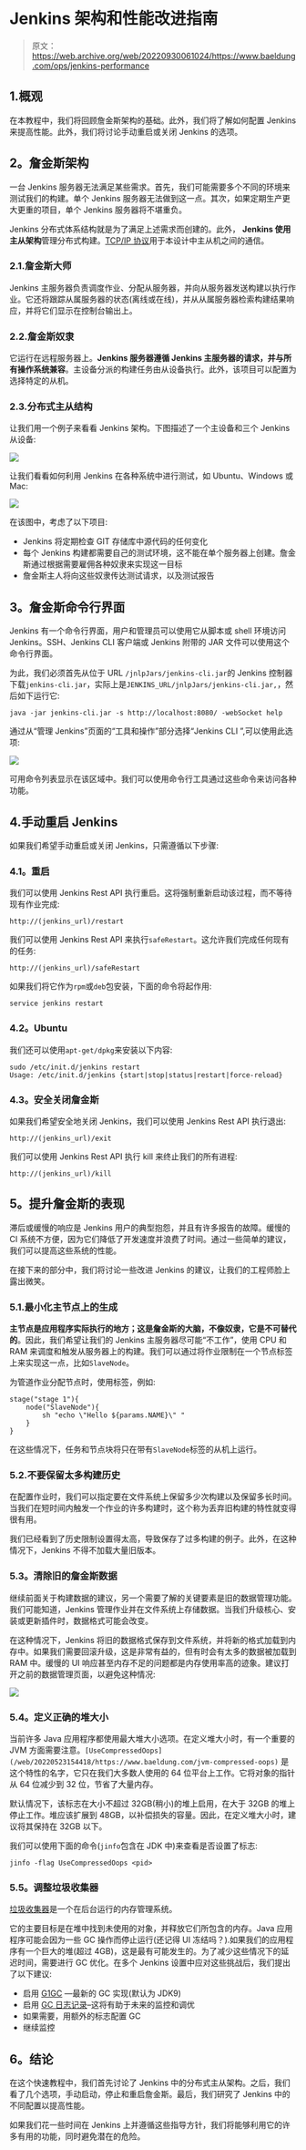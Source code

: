 # Jenkins 架构和性能改进指南

> 原文：<https://web.archive.org/web/20220930061024/https://www.baeldung.com/ops/jenkins-performance>

## 1.概观

在本教程中，我们将回顾詹金斯架构的基础。此外，我们将了解如何配置 Jenkins 来提高性能。此外，我们将讨论手动重启或关闭 Jenkins 的选项。

## 2。詹金斯架构

一台 Jenkins 服务器无法满足某些需求。首先，我们可能需要多个不同的环境来测试我们的构建。单个 Jenkins 服务器无法做到这一点。其次，如果定期生产更大更重的项目，单个 Jenkins 服务器将不堪重负。

Jenkins 分布式体系结构就是为了满足上述需求而创建的。此外， **Jenkins 使用主从架构**管理分布式构建。[TCP/IP 协议](/web/20220523154418/https://www.baeldung.com/cs/udp-vs-tcp)用于本设计中主从机之间的通信。

### 2.1.詹金斯大师

Jenkins 主服务器负责调度作业、分配从服务器，并向从服务器发送构建以执行作业。它还将跟踪从属服务器的状态(离线或在线)，并从从属服务器检索构建结果响应，并将它们显示在控制台输出上。

### 2.2.詹金斯奴隶

它运行在远程服务器上。**Jenkins 服务器遵循 Jenkins 主服务器的请求，并与所有操作系统兼容**。主设备分派的构建任务由从设备执行。此外，该项目可以配置为选择特定的从机。

### 2.3.分布式主从结构

让我们用一个例子来看看 Jenkins 架构。下图描述了一个主设备和三个 Jenkins 从设备:

[![](img/698e40cd4e54cf7a468ea6f9c185f92c.png)](/web/20220523154418/https://www.baeldung.com/wp-content/uploads/2021/06/Jenkins-Architecture-1.svg)

让我们看看如何利用 Jenkins 在各种系统中进行测试，如 Ubuntu、Windows 或 Mac:

[![](img/54412e3bca397cba5b042441aa47b2be.png)](/web/20220523154418/https://www.baeldung.com/wp-content/uploads/2021/06/code-commit.svg)

在该图中，考虑了以下项目:

*   Jenkins 将定期检查 GIT 存储库中源代码的任何变化
*   每个 Jenkins 构建都需要自己的测试环境，这不能在单个服务器上创建。詹金斯通过根据需要雇佣各种奴隶来实现这一目标
*   詹金斯主人将向这些奴隶传达测试请求，以及测试报告

## 3。詹金斯命令行界面

Jenkins 有一个命令行界面，用户和管理员可以使用它从脚本或 shell 环境访问 Jenkins。SSH、Jenkins CLI 客户端或 Jenkins 附带的 JAR 文件可以使用这个命令行界面。

为此，我们必须首先从位于 URL `/jnlpJars/jenkins-cli.jar`的 Jenkins 控制器下载`jenkins-cli.jar`，实际上是`JENKINS_URL/jnlpJars/jenkins-cli.jar,`，然后如下运行它:

```
java -jar jenkins-cli.jar -s http://localhost:8080/ -webSocket help
```

通过从“管理 Jenkins”页面的“工具和操作”部分选择“Jenkins CLI ”,可以使用此选项:

[![](img/19ca9acca58ec93d6e13b4eed3f9b375.png)](/web/20220523154418/https://www.baeldung.com/wp-content/uploads/2021/06/Jenkins-CLI-Commands.png)

可用命令列表显示在该区域中。我们可以使用命令行工具通过这些命令来访问各种功能。

## 4.手动重启 Jenkins

如果我们希望手动重启或关闭 Jenkins，只需遵循以下步骤:

### 4.1。重启

我们可以使用 Jenkins Rest API 执行重启。这将强制重新启动该过程，而不等待现有作业完成:

```
http://(jenkins_url)/restart 
```

我们可以使用 Jenkins Rest API 来执行`safeRestart`。这允许我们完成任何现有的任务:

```
http://(jenkins_url)/safeRestart
```

如果我们将它作为`rpm`或`deb`包安装，下面的命令将起作用:

```
service jenkins restart 
```

### 4.2。Ubuntu

我们还可以使用`apt-get/dpkg`来安装以下内容:

```
sudo /etc/init.d/jenkins restart
Usage: /etc/init.d/jenkins {start|stop|status|restart|force-reload} 
```

### 4.3。安全关闭詹金斯

如果我们希望安全地关闭 Jenkins，我们可以使用 Jenkins Rest API 执行退出:

```
http://(jenkins_url)/exit
```

我们可以使用 Jenkins Rest API 执行 kill 来终止我们的所有进程:

```
http://(jenkins_url)/kill
```

## 5。提升詹金斯的表现

滞后或缓慢的响应是 Jenkins 用户的典型抱怨，并且有许多报告的故障。缓慢的 CI 系统不方便，因为它们降低了开发速度并浪费了时间。通过一些简单的建议，我们可以提高这些系统的性能。

在接下来的部分中，我们将讨论一些改进 Jenkins 的建议，让我们的工程师脸上露出微笑。

### 5.1.最小化主节点上的生成

**主节点是应用程序实际执行的地方；这是詹金斯的大脑，不像奴隶，它是不可替代的**。因此，我们希望让我们的 Jenkins 主服务器尽可能“不工作”，使用 CPU 和 RAM 来调度和触发从服务器上的构建。我们可以通过将作业限制在一个节点标签上来实现这一点，比如`SlaveNode`。

为管道作业分配节点时，使用标签，例如:

```
stage("stage 1"){
    node("SlaveNode"){
        sh "echo \"Hello ${params.NAME}\" "
    }
} 
```

在这些情况下，任务和节点块将只在带有`SlaveNode`标签的从机上运行。

### 5.2.不要保留太多构建历史

在配置作业时，我们可以指定要在文件系统上保留多少次构建以及保留多长时间。当我们在短时间内触发一个作业的许多构建时，这个称为丢弃旧构建的特性就变得很有用。

我们已经看到了历史限制设置得太高，导致保存了过多构建的例子。此外，在这种情况下，Jenkins 不得不加载大量旧版本。

### 5.3。清除旧的詹金斯数据

继续前面关于构建数据的建议，另一个需要了解的关键要素是旧的数据管理功能。我们可能知道，Jenkins 管理作业并在文件系统上存储数据。当我们升级核心、安装或更新插件时，数据格式可能会改变。

在这种情况下，Jenkins 将旧的数据格式保存到文件系统，并将新的格式加载到内存中。如果我们需要回滚升级，这是非常有益的，但有时会有太多的数据被加载到 RAM 中。缓慢的 UI 响应甚至内存不足的问题都是内存使用率高的迹象。建议打开之前的数据管理页面，以避免这种情况:

[![](img/02b5b3b8bd41776dfa3afe51b5b3ee88.png)](/web/20220523154418/https://www.baeldung.com/wp-content/uploads/2021/06/Manage-old-data.png)

### 5.4。定义正确的堆大小

当前许多 Java 应用程序都使用最大堆大小选项。在定义堆大小时，有一个重要的 JVM 方面需要注意。`[UseCompressedOops](/web/20220523154418/https://www.baeldung.com/jvm-compressed-oops)` 是这个特性的名字，它只在我们大多数人使用的 64 位平台上工作。它将对象的指针从 64 位减少到 32 位，节省了大量内存。

默认情况下，该标志在大小不超过 32GB(稍小)的堆上启用，在大于 32GB 的堆上停止工作。堆应该扩展到 48GB，以补偿损失的容量。因此，在定义堆大小时，建议将其保持在 32GB 以下。

我们可以使用下面的命令(`jinfo`包含在 JDK 中)来查看是否设置了标志:

```
jinfo -flag UseCompressedOops <pid>
```

### 5.5。调整垃圾收集器

[垃圾收集器](/web/20220523154418/https://www.baeldung.com/jvm-garbage-collectors)是一个在后台运行的内存管理系统。

它的主要目标是在堆中找到未使用的对象，并释放它们所包含的内存。Java 应用程序可能会因为一些 GC 操作而停止运行(还记得 UI 冻结吗？).如果我们的应用程序有一个巨大的堆(超过 4GB)，这是最有可能发生的。为了减少这些情况下的延迟时间，需要进行 GC 优化。在多个 Jenkins 设置中应对这些挑战后，我们提出了以下建议:

*   启用 [G1GC](/web/20220523154418/https://www.baeldung.com/jvm-garbage-collectors) —最新的 GC 实现(默认为 JDK9)
*   启用 [GC 日志记录](/web/20220523154418/https://www.baeldung.com/java-gc-logging-to-file)–这将有助于未来的监控和调优
*   如果需要，用额外的标志配置 GC
*   继续监控

## 6。结论

在这个快速教程中，我们首先讨论了 Jenkins 中的分布式主从架构。之后，我们看了几个选项，手动启动，停止和重启詹金斯。最后，我们研究了 Jenkins 中的不同配置以提高性能。

如果我们花一些时间在 Jenkins 上并遵循这些指导方针，我们将能够利用它的许多有用的功能，同时避免潜在的危险。